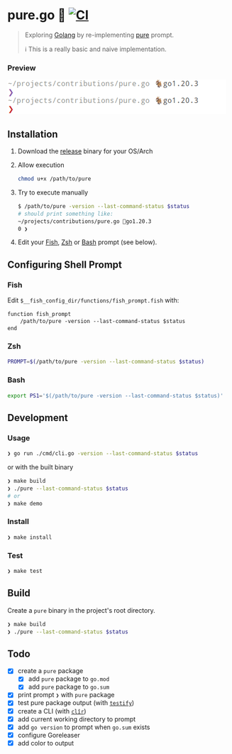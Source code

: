 # pure.go 🐐 [![CI](https://github.com/edouard-lopez/pure.go/actions/workflows/ci.yml/badge.svg)](https://github.com/edouard-lopez/pure.go/actions/workflows/ci.yml)

> Exploring [Golang][go] by re-implementing [pure][pure] prompt.
>
> :information_source: This is a really basic and naive implementation.

### Preview

![preview pure.go](./preview.png)

## Installation

1. Download the [release] binary for your OS/Arch
2. Allow execution

    ```sh
    chmod u+x /path/to/pure
    ```

3. Try to execute manually

    ```sh
    $ /path/to/pure -version --last-command-status $status
    # should print something like:
    ~/projects/contributions/pure.go 🐐go1.20.3
    0 ❯
    ```

4. Edit your [Fish](#fish), [Zsh](#zsh) or [Bash](#bash) prompt (see below).

## Configuring Shell Prompt

### Fish

Edit `$__fish_config_dir/functions/fish_prompt.fish` with:

```fish
function fish_prompt
    /path/to/pure -version --last-command-status $status
end
```

### Zsh

```zsh
PROMPT=$(/path/to/pure -version --last-command-status $status)
```

### Bash

```sh
export PS1='$(/path/to/pure -version --last-command-status $status)'
```

## Development

### Usage

```sh
❯ go run ./cmd/cli.go -version --last-command-status $status
```

or with the built binary

```sh
❯ make build
❯ ./pure --last-command-status $status
# or
❯ make demo
```

### Install

```sh
❯ make install
```

### Test

```sh
❯ make test
```

## Build

Create a `pure` binary in the project's root directory.

```sh
❯ make build
❯ ./pure --last-command-status $status
```

## Todo

* [x] create a `pure` package
  * [x] add `pure` package to `go.mod`
  * [x] add `pure` package to `go.sum`
* [x] print prompt `❯` with `pure` package
* [x] test pure package output (with [`testify`][test])
* [x] create a CLI (with [`clîr`][cli])
* [x] add current working directory to prompt
* [x] add `go version` to prompt when `go.sum` exists
* [x] configure Goreleaser
* [x] add color to output

[test]: https://github.com/stretchr/testify/
[cli]: https://github.com/leaanthony/clir
[release]: https://github.com/edouard-lopez/pure.go/releases/
[pure]: https://github.com/pure-fish/pure/
[go]: go.dev/
